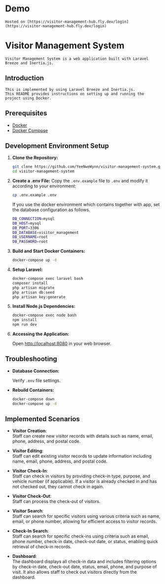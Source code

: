 # Demo

    Hosted on [https://visitor-management-hub.fly.dev/login](https://visitor-management-hub.fly.dev/login)

# Visitor Management System

    Visitor Management System is a web application built with Laravel Breeze and Inertia.js.

## Introduction

    This is implemented by using Laravel Breeze and Inertia.js.
    This README provides instructions on setting up and running the project using Docker.

## Prerequisites

-   [Docker](https://www.docker.com/get-started)
-   [Docker Compose](https://docs.docker.com/compose/install/)

## Development Environment Setup

1. **Clone the Repository:**

    ```bash
    git clone https://github.com/YeeNweWynn/visitor-management-system.git
    cd visitor-management-system
    ```

2. **Create a .env File:**
   Copy the `.env.example` file to `.env` and modify it according to your environment:

    ```bash
    cp .env.example .env

    ```

    If you use the docker environment which contains together with app, set the database configuration as follows.
   
    ```bash
    DB_CONNECTION=mysql
    DB_HOST=mysql
    DB_PORT=3306
    DB_DATABASE=visitor_management
    DB_USERNAME=root
    DB_PASSWORD=root
    ```
4. **Build and Start Docker Containers:**

    ```bash
    docker-compose up -d
    ```

5. **Setup Laravel:**

    ```bash
    docker-compose exec laravel bash
    composer install
    php artisan migrate
    php artisan db:seed
    php artisan key:generate

    ```

6. **Install Node.js Dependencies:**

    ```bash
    docker-compose exec node bash
    npm install
    npm run dev
    ```

7. **Accessing the Application:**

    Open [http://localhost:8080](http://localhost:8080) in your web browser.

## Troubleshooting

-   **Database Connection:**

    Verify `.env` file settings.

-   **Rebuild Containers:**

    ```bash
    docker-compose down
    docker-compose up -d
    ```

## Implemented Scenarios

 - **Visitor Creation**:  
  Staff can create new visitor records with details such as name, email, phone, address, and postal code.

- **Visitor Editing**:  
  Staff can edit existing visitor records to update information including name, email, phone, address, and postal code.

- **Visitor Check-In**:  
  Staff can check in visitors by providing check-in type, purpose, and vehicle number (if applicable). If a visitor is already checked in and has not checked out, they cannot check in again.

- **Visitor Check-Out**:  
  Staff can process the check-out of visitors.

- **Visitor Search**:  
  Staff can search for specific visitors using various criteria such as name, email, or phone number, allowing for efficient access to visitor records.

- **Check-In Search**:  
  Staff can search for specific check-ins using criteria such as email, phone number, check-in date, check-out date, or status, enabling quick retrieval of check-in records.

- **Dashboard**:  
  The dashboard displays all check-in data and includes filtering options by check-in date, check-out date, status, email, phone, and purpose of visit. It also allows staff to check out visitors directly from the dashboard.
